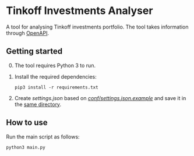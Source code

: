 # Tinkoff Investments Analyser
A tool for analysing Tinkoff investments portfolio. 
The tool takes information through [OpenAPI](https://tinkoffcreditsystems.github.io/invest-openapi/).

## Getting started
0. The tool requires Python 3 to run.
1. Install the required dependencies:

    ```shell script
    pip3 install -r requirements.txt
    ```
2. Create _settings.json_ based on 
[_conf/settings.json.example_](https://github.com/stspbu/TinkoffInvestmentsAnalyser/blob/master/conf/settings.json.example) 
and save it in the 
[same directory](https://github.com/stspbu/TinkoffInvestmentsAnalyser/tree/master/conf). 
   
## How to use
Run the main script as follows:
```shell script
python3 main.py
```
